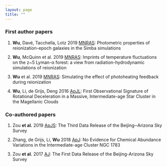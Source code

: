 ```yaml
---
layout: page
title: ""
---
```


<style>
li {
    margin-bottom: 12px;
}
</style>

### First author papers

<ol>
<li><b>Wu</b>, Dave&#769;, Tacchella, Lotz 2019 <a href="https://ui.adsabs.harvard.edu/abs/2020MNRAS.494.5636W/abstract">MNRAS</a>: Photometric properties of reionization-epoch galaxies in the Simba simulations</li>

<li><b>Wu</b>, McQuinn et al. 2019 <a href="https://ui.adsabs.harvard.edu/abs/2019MNRAS.490.3177W/abstract">MNRAS</a>: Imprints of temperature fluctuations on the z&#126;5 Lyman-&alpha; forest: a view from radiation-hydrodynamic simulations of reionization</li>

<li><b>Wu</b> et al. 2019 <a href="https://ui.adsabs.harvard.edu/abs/2019MNRAS.488..419W/abstract">MNRAS</a>: Simulating the effect of photoheating feedback during reionization</li>

<li><b>Wu</b>, Li, de Grijs, Deng 2016 <a href="https://ui.adsabs.harvard.edu/abs/2016ApJ...826L..14W/abstract">ApJL</a>: First Observational Signature of Rotational Deceleration in a Massive, Intermediate-age Star Cluster in the Magellanic Clouds</li>
</ol>

### Co-authored papers

<ol>
<li>Zou <b>et al.</b> 2019 <a href="https://ui.adsabs.harvard.edu/abs/2019ApJS..245....4Z/abstract">ApJS</a>: The Third Data Release of the Beijing─Arizona Sky Survey</li>

<li>Zhang, de Grijs, Li, <b>Wu</b> 2018 <a href="https://ui.adsabs.harvard.edu/abs/2018ApJ...853..186Z/abstract">ApJ</a>: No Evidence for Chemical Abundance Variations in the Intermediate-age Cluster NGC 1783</li>

<li>Zou <b>et al.</b> 2017 <a href="https://ui.adsabs.harvard.edu/abs/2017AJ....153..276Z/abstract">AJ</a>: The First Data Release of the Beijing-Arizona Sky Survey</li>
</ol>

